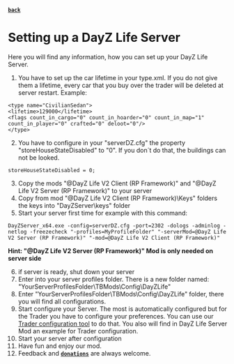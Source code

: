 [**`back`**](./Readme.md)

# Setting up a DayZ Life Server

Here you will find any information, how you can set up your DayZ Life Server.
1. You have to set up the car lifetime in your type.xml. If you do not give them a lifetime, every car that you buy over the trader will be deleted at server restart.
Example:
<pre class="language-markup"><code>&lt;type name="CivilianSedan"&gt;
&lt;lifetime&gt;129000&lt;/lifetime&gt;
&lt;flags count_in_cargo="0" count_in_hoarder="0" count_in_map="1" count_in_player="0" crafted="0" deloot="0"/&gt;
&lt;/type&gt;</code></pre>
2. You have to configure in your "serverDZ.cfg" the property "storeHouseStateDisabled" to "0". If you don´t do that, the buildings can not be looked. 
<pre class="language-markup"><code>storeHouseStateDisabled = 0;</code></pre>
3. Copy the mods "@DayZ Life V2 Client (RP Framework)" and "@DayZ Life V2 Server (RP Framework)" to your server
4. Copy from mod "@DayZ Life V2 Client (RP Framework)\Keys" folders the keys into "DayZServer\keys" folder
5. Start your server first time for example with this command:

<pre class="language-markup"><code>DayZServer_x64.exe -config=serverDZ.cfg -port=2302 -dologs -adminlog -netlog -freezecheck "-profiles=MyProfileFolder" "-serverMod=@DayZ Life V2 Server (RP Framework)" "-mod=@DayZ Life V2 Client (RP Framework)"</code></pre>

**Hint: "@DayZ Life V2 Server (RP Framework)" Mod is only needed on server side**

6. if server is ready, shut down your server
7. Enter into your server profiles folder. There is a new folder named: "YourServerProfilesFolder\TBMods\Config\DayZLife"
8. Enter "YourServerProfilesFolder\TBMods\Config\DayZLife" folder, there you will find all configurations.
7. Start configure your Server. The most is automatically configured but for the Trader you have to configure your preferences. You can use our <a href="https://tools.dayz-life.net/category-editor/add-items">Trader configuration tool</a> to do that. You also will find in DayZ Life Server Mod an example for Trader configuration.
8. Start your server after configuration
9. Have fun and enjoy our mod.
10. Feedback and [**`donations`**](https://www.paypal.com/donate/?hosted_button_id=8UASRGVP88YE4) are always welcome.